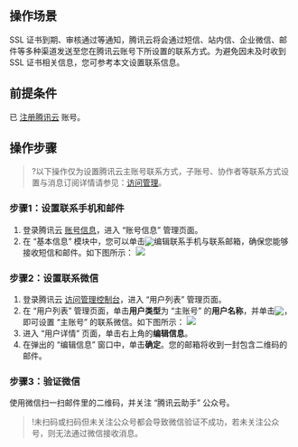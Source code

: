 
## 操作场景
SSL 证书到期、审核通过等通知，腾讯云将会通过短信、站内信、企业微信、邮件等多种渠道发送至您在腾讯云账号下所设置的联系方式。为避免因未及时收到 SSL 证书相关信息，您可参考本文设置联系信息。

## 前提条件
已 [注册腾讯云](https://cloud.tencent.com/document/product/1263/46191) 账号。


## 操作步骤
>?以下操作仅为设置腾讯云主账号联系方式，子账号、协作者等联系方式设置与消息订阅详情请参见：[访问管理](https://cloud.tencent.com/document/product/598/10594)。

### 步骤1：设置联系手机和邮件
1. 登录腾讯云 [账号信息](https://console.cloud.tencent.com/developer)，进入 “账号信息” 管理页面。
2. 在 “基本信息” 模块中，您可以单击<span ><img src="https://main.qcloudimg.com/raw/27a609b3326445fb543ee31882a73c88.png" style="margin-bottom:-3px;"/></span>编辑联系手机与联系邮箱，确保您能够接收短信和邮件。如下图所示：
![](https://main.qcloudimg.com/raw/f246b352df38b1521000517e5389f7e4.png)


### 步骤2：设置联系微信
1. 登录腾讯云 [访问管理控制台](https://console.cloud.tencent.com/cam)，进入 “用户列表” 管理页面。
2. 在 “用户列表” 管理页面，单击**用户类型**为 “主账号” 的**用户名称**，并单击<span ><img src="https://main.qcloudimg.com/raw/27a609b3326445fb543ee31882a73c88.png" style="margin-bottom:-3px;"/></span>，即可设置 “主账号” 的联系微信。如下图所示：
![](https://qcloudimg.tencent-cloud.cn/raw/7487f0bfd4eeb3533c1c4880cf030120.png)
3. 进入 “用户详情” 页面，单击右上角的**编辑信息**。
4. 在弹出的 “编辑信息” 窗口中，单击**确定**。您的邮箱将收到一封包含二维码的邮件。

### 步骤3：验证微信
使用微信扫一扫邮件里的二维码，并关注 “腾讯云助手” 公众号。
>!未扫码或扫码但未关注公众号都会导致微信验证不成功，若未关注公众号，则无法通过微信接收消息。



